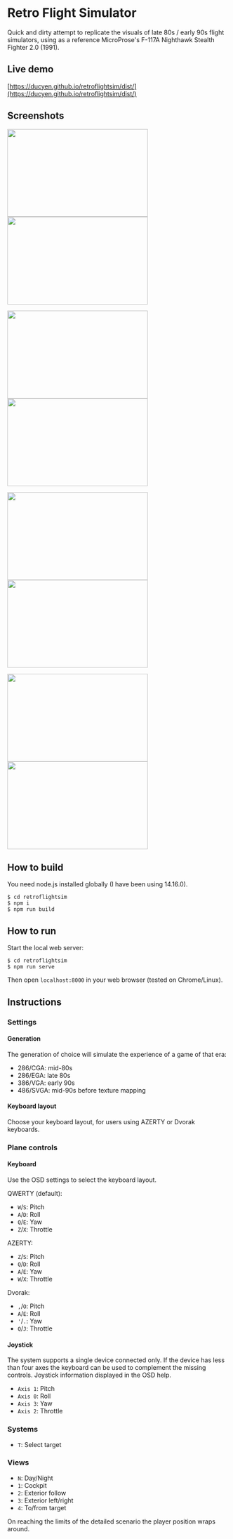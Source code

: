 # Retro Flight Simulator

Quick and dirty attempt to replicate the visuals of late 80s / early 90s flight simulators, using as a reference MicroProse's F-117A Nighthawk Stealth Fighter 2.0 (1991).

## Live demo

[https://ducyen.github.io/retroflightsim/dist/](https://ducyen.github.io/retroflightsim/dist/)

## Screenshots

[<img src="doc/cga-day.png" width="320" height="200" />](doc/cga-day.png)
[<img src="doc/cga-night.png" width="320" height="200" />](doc/cga-night.png)

[<img src="doc/ega-day.png" width="320" height="200" />](doc/ega-day.png)
[<img src="doc/ega-night.png" width="320" height="200" />](doc/ega-night.png)

[<img src="doc/vga-day.png" width="320" height="200" />](doc/vga-day.png)
[<img src="doc/vga-night.png" width="320" height="200" />](doc/vga-night.png)

[<img src="doc/svga-day.png" width="320" height="200" />](doc/svga-day.png)
[<img src="doc/svga-night.png" width="320" height="200" />](doc/svga-night.png)

## How to build

You need node.js installed globally (I have been using 14.16.0).

```
$ cd retroflightsim
$ npm i
$ npm run build
```

## How to run

Start the local web server:

```
$ cd retroflightsim
$ npm run serve
```
Then open `localhost:8000` in your web browser (tested on Chrome/Linux).

## Instructions

### Settings

#### Generation

The generation of choice will simulate the experience of a game of that era:
* 286/CGA: mid-80s
* 286/EGA: late 80s
* 386/VGA: early 90s
* 486/SVGA: mid-90s before texture mapping 

#### Keyboard layout

Choose your keyboard layout, for users using AZERTY or Dvorak keyboards.

### Plane controls

#### Keyboard

Use the OSD settings to select the keyboard layout.

QWERTY (default):
* `W`/`S`: Pitch
* `A`/`D`: Roll
* `Q`/`E`: Yaw
* `Z`/`X`: Throttle

AZERTY:
* `Z`/`S`: Pitch
* `Q`/`D`: Roll
* `A`/`E`: Yaw
* `W`/`X`: Throttle

Dvorak:
* `,`/`O`: Pitch
* `A`/`E`: Roll
* `'`/`.`: Yaw
* `Q`/`J`: Throttle

#### Joystick

The system supports a single device connected only. If the device has less than four axes the keyboard can be used to complement the missing controls. Joystick information displayed in the OSD help.

* `Axis 1`: Pitch
* `Axis 0`: Roll
* `Axis 3`: Yaw
* `Axis 2`: Throttle

### Systems
* `T`: Select target

### Views
* `N`: Day/Night
* `1`: Cockpit
* `2`: Exterior follow
* `3`: Exterior left/right
* `4`: To/from target

On reaching the limits of the detailed scenario the player position wraps around.
